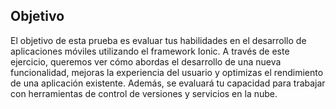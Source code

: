 Objetivo
----------------
El objetivo de esta prueba es evaluar tus habilidades en el desarrollo de aplicaciones
móviles utilizando el framework Ionic. A través de este ejercicio, queremos ver cómo
abordas el desarrollo de una nueva funcionalidad, mejoras la experiencia del usuario y
optimizas el rendimiento de una aplicación existente. Además, se evaluará tu
capacidad para trabajar con herramientas de control de versiones y servicios en la
nube.
